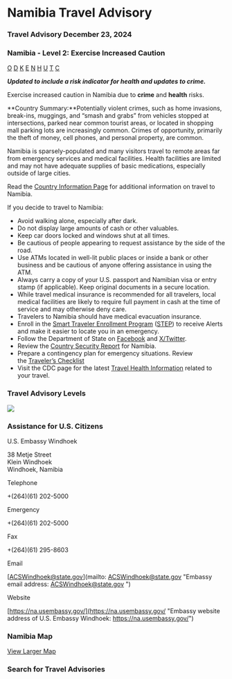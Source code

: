 # Namibia Travel Advisory

### Travel Advisory December 23, 2024

### Namibia - Level 2: Exercise Increased Caution

[O](javascript:void(0); "Tool Tip: Other")
[D](javascript:void(0); "Tool Tip: Wrongful Detention")
[K](javascript:void(0); "Tool Tip: Kidnap and Hostage")
[E](javascript:void(0); "Tool Tip: Event")
[N](javascript:void(0); "Tool Tip: Disaster")
[H](javascript:void(0); "Tool Tip: Health")
[U](javascript:void(0); "Tool Tip: Civil Unrest")
[T](javascript:void(0); "Tool Tip: Terrorism")
[C](javascript:void(0); "Tool Tip: Crimes")

***Updated to include a risk indicator for health and updates to crime.***

Exercise increased caution in Namibia due to **crime** and **health** risks.

**Country Summary:**Potentially violent crimes, such as home invasions, break-ins, muggings, and “smash and grabs” from vehicles stopped at intersections, parked near common tourist areas, or located in shopping mall parking lots are increasingly common. Crimes of opportunity, primarily the theft of money, cell phones, and personal property, are common.

Namibia is sparsely-populated and many visitors travel to remote areas far from emergency services and medical facilities. Health facilities are limited and may not have adequate supplies of basic medications, especially outside of large cities.

Read the [Country Information Page](https://travel.state.gov/content/passports/en/country/namibia.html) for additional information on travel to Namibia.

If you decide to travel to Namibia:

* Avoid walking alone, especially after dark.
* Do not display large amounts of cash or other valuables.
* Keep car doors locked and windows shut at all times.
* Be cautious of people appearing to request assistance by the side of the road.
* Use ATMs located in well-lit public places or inside a bank or other business and be cautious of anyone offering assistance in using the ATM.
* Always carry a copy of your U.S. passport and Namibian visa or entry stamp (if applicable). Keep original documents in a secure location.
* While travel medical insurance is recommended for all travelers, local medical facilities are likely to require full payment in cash at the time of service and may otherwise deny care.
* Travelers to Namibia should have medical evacuation insurance.
* Enroll in the [Smart Traveler Enrollment Program](https://step.state.gov/step/) ([STEP](https://step.state.gov/step/)) to receive Alerts and make it easier to locate you in an emergency.
* Follow the Department of State on [Facebook](https://www.facebook.com/travelgov) and [X/Twitter](https://twitter.com/travelgov).
* Review the [Country Security Report](https://www.osac.gov/Content/Browse/Report?subContentTypes=Country%20Security%20Report) for Namibia.
* Prepare a contingency plan for emergency situations. Review the [Traveler’s Checklist](https://travel.state.gov/content/passports/en/go/checklist.html)
* Visit the CDC page for the latest [Travel Health Information](https://wwwnc.cdc.gov/travel/destinations/traveler/none/namibia) related to your travel.

### Travel Advisory Levels

[![](/content/dam/NEWTravelAssets/images/travel-levelv2.svg)](/content/travel/en/international-travel/before-you-go/about-our-new-products.html "Travel Advisory Levels")

### Assistance for U.S. Citizens

U.S. Embassy Windhoek

38 Metje Street  
Klein Windhoek  
Windhoek, Namibia

Telephone

+(264)(61) 202-5000

Emergency

+(264)(61) 202-5000

Fax

+(264)(61) 295-8603

Email

[ACSWindhoek@state.gov](mailto: ACSWindhoek@state.gov  "Embassy email address: ACSWindhoek@state.gov ")

Website

[https://na.usembassy.gov/](https://na.usembassy.gov/ "Embassy website address of U.S. Embassy Windhoek: https://na.usembassy.gov/")

### Namibia Map

[View Larger Map](https://travelmaps.state.gov/TSGMap/?extent=3.95352262,-29.281524611,27.769031327,-16.46313787 "Map of Namibia")



### Search for Travel Advisories